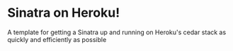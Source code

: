 Sinatra on Heroku!
==============

A template for getting a Sinatra up and running on Heroku's cedar stack
as quickly and efficiently as possible
